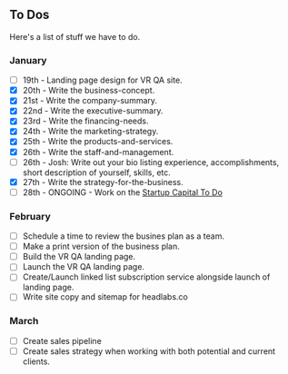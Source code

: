 ## To Dos 

Here's a list of stuff we have to do.

### January
- [ ] 19th - Landing page design for VR QA site.
- [X] 20th - Write the business-concept.
- [X] 21st - Write the company-summary.
- [X] 22nd - Write the executive-summary.
- [X] 23rd - Write the financing-needs.
- [X] 24th - Write the marketing-strategy.
- [X] 25th - Write the products-and-services.
- [X] 26th - Write the staff-and-management. 
- [ ] 26th - Josh: Write out your bio listing experience, accomplishments, short description of yourself, skills, etc.
- [X] 27th - Write the strategy-for-the-business.
- [ ] 28th - ONGOING - Work on the [Startup Capital To Do](startup-capital-to-do.md)

### February
- [ ] Schedule a time to review the busines plan as a team.
- [ ] Make a print version of the business plan.
- [ ] Build the VR QA landing page.
- [ ] Launch the VR QA landing page.
- [ ] Create/Launch linked list subscription service alongside launch of landing page. 
- [ ] Write site copy and sitemap for headlabs.co 

### March
- [ ] Create sales pipeline 
- [ ] Create sales strategy when working with both potential and current clients.
